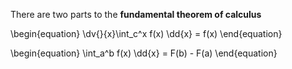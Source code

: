 There are two parts to the **fundamental theorem of calculus**

\begin{equation}
\dv{}{x}\int_c^x f(x) \dd{x} = f(x)
\end{equation}

\begin{equation}
\int_a^b f(x) \dd{x} = F(b) - F(a)
\end{equation}